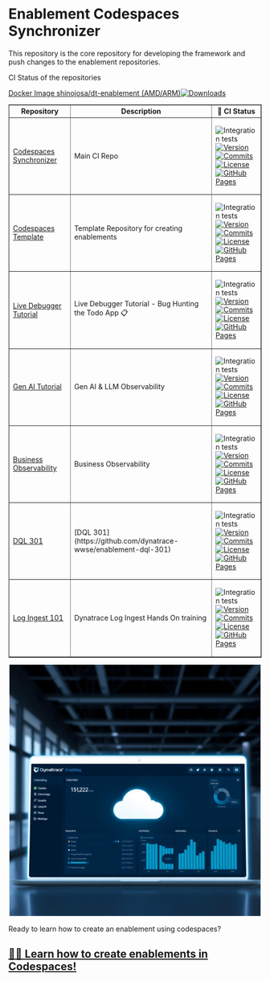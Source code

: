 # Enablement Codespaces Synchronizer 
 
 This repository is the core repository for developing the framework and push changes to the enablement repositories.

CI Status of the repositories

[Docker Image shinojosa/dt-enablement (AMD/ARM)](https://hub.docker.com/r/shinojosa/dt-enablement)[![Downloads](https://img.shields.io/docker/pulls/shinojosa/dt-enablement)](https://hub.docker.com/r/shinojosa/dt-enablement)</br>
<table border="1" size=small>
  <tr>
    <th>Repository</th>
    <th>Description</th>
    <th>🚦 CI Status</th>
  </tr>
  <tr>
    <td> 
    <a href="https://github.com/dynatrace-wwse/codespaces-synchronizer" target="_blank">Codespaces Synchronizer</a> 
  </td>
    <td>Main CI Repo</td>
    <td>

![Integration tests](https://github.com/dynatrace-wwse/codespaces-synchronizer/actions/workflows/integration-tests.yaml/badge.svg?branch=ghactions/main) </br>
[![Version](https://img.shields.io/github/v/release/dynatrace-wwse/codespaces-synchronizer?color=blueviolet)](https://github.com/dynatrace-wwse/codespaces-synchronizer/releases) </br>
[![Commits](https://img.shields.io/github/commits-since/dynatrace-wwse/codespaces-synchronizer/latest?color=ff69b4&include_prereleases)](https://github.com/dynatrace-wwse/codespaces-synchronizer/graphs/commit-activity)</br>
[![License](https://img.shields.io/badge/License-Apache_2.0-blue.svg?color=green)](https://github.com/dynatrace-wwse/codespaces-synchronizer/blob/main/LICENSE)</br>
[![GitHub Pages](https://img.shields.io/badge/GitHub%20Pages-Live-brightgreen)](https://dynatrace-wwse.github.io/codespaces-synchronizer/)</br>
</td>
  </tr>
  <tr>
    <td><a href="hhttps://github.com/dynatrace-wwse/codespaces-template" target="_blank">Codespaces Template</a></td>
    <td>Template Repository for creating enablements</td>
    <td>

![Integration tests](https://github.com/dynatrace-wwse/enablement-codespaces-template/actions/workflows/integration-tests.yaml/badge.svg) </br>
[![Version](https://img.shields.io/github/v/release/dynatrace-wwse/enablement-codespaces-template?color=blueviolet)](https://github.com/dynatrace-wwse/enablement-codespaces-template/releases) </br>
[![Commits](https://img.shields.io/github/commits-since/dynatrace-wwse/enablement-codespaces-template/latest?color=ff69b4&include_prereleases)](https://github.com/dynatrace-wwse/enablement-codespaces-template/graphs/commit-activity)</br>
[![License](https://img.shields.io/badge/License-Apache_2.0-blue.svg?color=green)](https://github.com/dynatrace-wwse/enablement-codespaces-template/blob/main/LICENSE)</br>
[![GitHub Pages](https://img.shields.io/badge/GitHub%20Pages-Live-brightgreen)](https://dynatrace-wwse.github.io/enablement-codespaces-template/)</br>
</td>
  </tr>
  <tr>
    <td><a href="hhttps://github.com/dynatrace-wwse/enablement-live-debugger-bug-hunting" target="_blank">Live Debugger Tutorial</a></td>
    <td> Live Debugger Tutorial - Bug Hunting the Todo App 📋 </td>
    <td>

![Integration tests](https://github.com/dynatrace-wwse/enablement-live-debugger-bug-hunting/actions/workflows/integration-tests.yaml/badge.svg) </br>
[![Version](https://img.shields.io/github/v/release/dynatrace-wwse/enablement-live-debugger-bug-hunting?color=blueviolet)](https://github.com/dynatrace-wwse/enablement-live-debugger-bug-hunting/releases) </br>
[![Commits](https://img.shields.io/github/commits-since/dynatrace-wwse/enablement-live-debugger-bug-hunting/latest?color=ff69b4&include_prereleases)](https://github.com/dynatrace-wwse/enablement-live-debugger-bug-hunting/graphs/commit-activity)</br>
[![License](https://img.shields.io/badge/License-Apache_2.0-blue.svg?color=green)](https://github.com/dynatrace-wwse/enablement-live-debugger-bug-hunting/blob/main/LICENSE)</br>
[![GitHub Pages](https://img.shields.io/badge/GitHub%20Pages-Live-brightgreen)](https://dynatrace-wwse.github.io/enablement-live-debugger-bug-hunting/)</br>
</td>
  </tr>
  <tr>
    <td><a href="hhttps://github.com/dynatrace-wwse/enablement-gen-ai-llm-observability" target="_blank">Gen AI Tutorial</a></td>
    <td> Gen AI & LLM Observability </td>
    <td>

![Integration tests](https://github.com/dynatrace-wwse/enablement-gen-ai-llm-observability/actions/workflows/integration-tests.yaml/badge.svg) </br>
[![Version](https://img.shields.io/github/v/release/dynatrace-wwse/enablement-gen-ai-llm-observability?color=blueviolet)](https://github.com/dynatrace-wwse/enablement-gen-ai-llm-observability/releases) </br>
[![Commits](https://img.shields.io/github/commits-since/dynatrace-wwse/enablement-gen-ai-llm-observability/latest?color=ff69b4&include_prereleases)](https://github.com/dynatrace-wwse/enablement-gen-ai-llm-observability/graphs/commit-activity)</br>
[![License](https://img.shields.io/badge/License-Apache_2.0-blue.svg?color=green)](https://github.com/dynatrace-wwse/enablement-gen-ai-llm-observability/blob/main/LICENSE)</br>
[![GitHub Pages](https://img.shields.io/badge/GitHub%20Pages-Live-brightgreen)](https://dynatrace-wwse.github.io/enablement-gen-ai-llm-observability/)</br>
</td>
  </tr>
  <tr>
    <td><a href="hhttps://github.com/dynatrace-wwse/enablement-business-observability" target="_blank">Business Observability</a></td>
    <td> Business Observability </td>
    <td>

![Integration tests](https://github.com/dynatrace-wwse/enablement-business-observability/actions/workflows/integration-tests.yaml/badge.svg) </br>
[![Version](https://img.shields.io/github/v/release/dynatrace-wwse/enablement-business-observability?color=blueviolet)](https://github.com/dynatrace-wwse/enablement-business-observability/releases) </br>
[![Commits](https://img.shields.io/github/commits-since/dynatrace-wwse/enablement-business-observability/latest?color=ff69b4&include_prereleases)](https://github.com/dynatrace-wwse/enablement-business-observability/graphs/commit-activity)</br>
[![License](https://img.shields.io/badge/License-Apache_2.0-blue.svg?color=green)](https://github.com/dynatrace-wwse/enablement-business-observability/blob/main/LICENSE)</br>
[![GitHub Pages](https://img.shields.io/badge/GitHub%20Pages-Live-brightgreen)](https://dynatrace-wwse.github.io/enablement-business-observability/)</br>
</td>
  </tr>

  <tr>
    <td><a href="hhttps://github.com/dynatrace-wwse/enablement-dql-301" target="_blank">DQL 301</a></td>
    <td>[DQL 301](https://github.com/dynatrace-wwse/enablement-dql-301)</td>
    <td>

![Integration tests](https://github.com/dynatrace-wwse/enablement-dql-301/actions/workflows/integration-tests.yaml/badge.svg) </br>
[![Version](https://img.shields.io/github/v/release/dynatrace-wwse/enablement-dql-301?color=blueviolet)](https://github.com/dynatrace-wwse/enablement-dql-301/releases) </br>
[![Commits](https://img.shields.io/github/commits-since/dynatrace-wwse/enablement-dql-301/latest?color=ff69b4&include_prereleases)](https://github.com/dynatrace-wwse/enablement-dql-301/graphs/commit-activity)</br>
[![License](https://img.shields.io/badge/License-Apache_2.0-blue.svg?color=green)](https://github.com/dynatrace-wwse/enablement-dql-301/blob/main/LICENSE)</br>
[![GitHub Pages](https://img.shields.io/badge/GitHub%20Pages-Live-brightgreen)](https://dynatrace-wwse.github.io/enablement-dql-301/)</br>
</td>
  </tr>
  
  <tr>
    <td><a href="hhttps://github.com/dynatrace-wwse/enablement-dynatrace-log-ingest-101" target="_blank">Log Ingest 101</a></td>
    <td> Dynatrace Log Ingest Hands On training </td>
    <td>

![Integration tests](https://github.com/dynatrace-wwse/enablement-dynatrace-log-ingest-101/actions/workflows/integration-tests.yaml/badge.svg) </br>
[![Version](https://img.shields.io/github/v/release/dynatrace-wwse/enablement-dynatrace-log-ingest-101?color=blueviolet)](https://github.com/dynatrace-wwse/enablement-dynatrace-log-ingest-101/releases) </br>
[![Commits](https://img.shields.io/github/commits-since/dynatrace-wwse/enablement-dynatrace-log-ingest-101/latest?color=ff69b4&include_prereleases)](https://github.com/dynatrace-wwse/enablement-dynatrace-log-ingest-101/graphs/commit-activity)</br>
[![License](https://img.shields.io/badge/License-Apache_2.0-blue.svg?color=green)](https://github.com/dynatrace-wwse/enablement-dynatrace-log-ingest-101/blob/main/LICENSE)</br>
[![GitHub Pages](https://img.shields.io/badge/GitHub%20Pages-Live-brightgreen)](https://dynatrace-wwse.github.io/enablement-dynatrace-log-ingest-101/)</br>
</td>
  </tr>


</table>


<p align="center">
<img src="docs/img/synchronizer.png" alt="Alt text" width="500"/>
</p>


Ready to learn how to create an enablement using codespaces? 
## [👨‍🏫 Learn how to create enablements in Codespaces!](https://dynatrace-wwse.github.io/enablement-codespaces-template)


